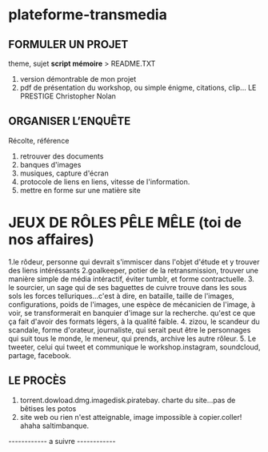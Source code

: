 # plateforme-transmedia

## FORMULER UN PROJET 
theme, sujet
**script mémoire** > README.TXT 

1. version démontrable de mon projet
2. pdf de présentation du workshop, ou simple énigme, citations, clip...
      LE PRESTIGE Christopher Nolan


## ORGANISER L’ENQUÊTE 
Récolte, référence
  1. retrouver des documents
  2. banques d'images
  3. musiques, capture d'écran
  4. protocole de liens en liens, vitesse de l'information.
  5. mettre en forme sur une matière site

# JEUX DE RÔLES PÊLE MÊLE (toi de nos affaires)
  1.le rôdeur, personne qui devrait s'immiscer dans l'objet d'étude et y trouver des liens intéréssants
  2.goalkeeper, potier de la retransmission, trouver une manière simple de média intéractif, éviter tumblr, et forme contractuelle.
  3. le sourcier, un sage qui de ses baguettes de cuivre trouve dans les sous sols les forces telluriques...c'est à dire, en bataille, taille de l'images, configurations, poids de l'images, une espèce de mécanicien de l'image, à voir, se transformerait en banquier d'image sur la recherche. qu'est ce que ça fait d'avoir des formats légers, à la qualité faible.
  4. zizou, le scandeur du scandale, forme d'orateur, journaliste, qui serait peut être le personnages qui suit tous le monde, le meneur, qui prends, archive les autre rôleur. 
  5. Le tweeter, celui qui tweet et communique le workshop.instagram, soundcloud, partage, facebook.
  

## LE PROCÈS
  1. torrent.dowload.dmg.imagedisk.piratebay.
      charte du site...pas de bêtises les potos
  2. site web ou rien n'est atteignable, image impossible à copier.coller! ahaha saltimbanque. 
 
  
  ------------ a suivre ------------  
   
  

